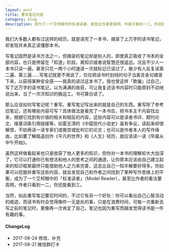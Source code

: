 ```yaml
---
layout: post
title: 重写笔记内容
category: blog
description: 成为了一个艾柯眼中的标准读者，甚至比作者更高明，作者只看到一二，你还能看到三。
---
```


我们大多数人都有过这样的经历，就是读完了一本书，摘录了上万字的读书笔记，却发现并未真正读懂那本书。

写笔记固然是读书方法之一，但摘录的笔记却是别人的，即使真正吸收了书本的全部内容，也只是停留在「知道」阶段，离知识或者说智慧还很遥远。况且不少人一本书只读一遍，甚至只花一两个小时速读一次就标记已读过了，极少有人反复读第二遍、第三遍……写笔记就更不用说了，仅仅把读书时划线的句子当美言金句摘录下来，以获得某种安全感——我真的读过这本书了。我也曾这样「欺骗」过自己，写了近万字的读书笔记，以为满满的收获，可让我复述该书内容时只能原封不动地说出来，当了一次次知识的搬运工。书可算白读了。

那么应该如何写笔记呢？重写。重写笔记写出来的就是自己的东西。重写除了参考旧笔记，还有哪些内容可写？具体做法是看完了一本书后，把书本主干内容找出来，根据它找到有价值的相关和相反的内容，这些内容可以是读者书评、期刊论文、维基词条引用链接等，如夏志清的《中国现代小说史》虽有争议，读起来却很解恨，不妨再读一读专家们或推崇或批判它的论文；也可以是作者本人的写作缘由，比如要了解路遥创作《平凡的世界》和《人生》经历，就应该读一读《早晨从中午开始》。

虽然这样做看起来也只是收获了他人更多的知识，但你对一本书的理解却大大加深了，它可以打通你已有想法和他人的思考之间的通道，让你原本应该由自己建立起来的知识框架最终只能借助他人之力来完善，这总比自己一知半解要好得多。你如果可以挖掘并重写这些内容，就会发现自己和作者之间找到了某种写作思维上的平衡，成为了一个艾柯眼中的「标准读者」（Model Reader），甚至比作者的看法要高明，作者只看到一二，你还能看到三。

当然，如此重写笔记要花时间的，不过它有另一个好处：你可以看出自己心智活动的痕迹。而读书有时会觉得像件一无是处的事，只是在浪费时间，可每一次重新去写之前的笔记时，更像再一次肯定了自己，笔记也因为重写而越发觉得读书是一件有趣的事。

#### ChangeLog
- 2017-08-24  修改、补充 
- 2017-08-21  微信群打卡
